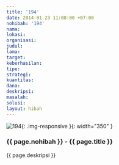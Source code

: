 ```yaml
---
title: '194'
date: 2014-01-23 11:08:00 +07:00
nohibah: '194'
nama:
lokasi:
organisasi:
judul:
lama:
target:
keberhasilan:
tipe:
strategi:
kuantitas:
dana:
deskripsi:
masalah:
solusi:
layout: hibah
---
```


![194](/static/img/hibahcms/194.png){: .img-responsive }{: width="350" }

### {{ page.nohibah }} - {{ page.title }}

{{ page.deskripsi }}
